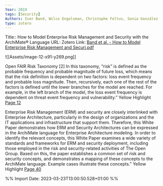 ```yaml
---
Year: 2019
tags: [Security]
Authors: Iver Band, Wilco Engelsman, Christophe Feltus, Sonia González Paredes, Jim Hietala, Henk Jonkers, Pascal de Koning, Sebastien Massart
type: zotero
---
```


Title:: How to Model Enterprise Risk Management and Security with the ArchiMate® Language
URL: 
Zotero Link: [Band et al. - How to Model Enterprise Risk Management and Securi.pdf](zotero://select/library/items/83PSDIG8)


![[Assets/image-12-x91-y269.png]] 
 
Open FAIR Risk Taxonomy [2] In this taxonomy, “risk” is defined as the probable frequency and probable magnitude of future loss, which means that the risk definition is dependent on two factors: loss event frequency and probable loss magnitude. Then, recursively, each one of the rest of the factors is defined until the lower branches for the model are reached. For example, in the left branch of the model, the loss event frequency is dependent on threat event frequency and vulnerability.” Yellow Highlight [Page 12](zotero://open-pdf/library/items/83PSDIG8?page=12&annotation=M2MAQ5W3) 
 
Enterprise Risk Management (ERM) and security are closely interlinked with Enterprise Architecture, particularly in the design of organizations and the IT applications and infrastructure that support them. Therefore, this White Paper demonstrates how ERM and Security Architectures can be expressed in the ArchiMate language for Enterprise Architecture modeling. In order to identify the relevant concepts, this White Paper examines a wide variety of standards and frameworks for ERM and security deployment, including those employed in the risk and security-related activities of The Open Group. Based on this, the paper establishes a common set of risk and security concepts, and demonstrates a mapping of these concepts to the ArchiMate language. Example cases illustrate these concepts.” Yellow Highlight [Page 40](zotero://open-pdf/library/items/83PSDIG8?page=40&annotation=Q59QT9LJ) 
 


%% Import Date: 2023-03-23T13:00:50.528+01:00 %%
